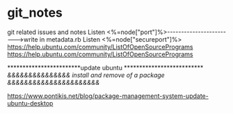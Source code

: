# git_notes
git related issues and notes
Listen <%=node["port"]%>------------------------>write in metadata.rb
Listen <%=node["secureport"]%>
https://help.ubuntu.com/community/ListOfOpenSourcePrograms
https://help.ubuntu.com/community/ListOfOpenSourcePrograms

************************update ubuntu **************************
*&&&&&&&&&&&&&&&  install and remove of a package   &&&&&&&&&&&&&&&&&&&&&&*

https://www.pontikis.net/blog/package-management-system-update-ubuntu-desktop 

